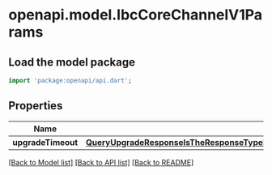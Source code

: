 # openapi.model.IbcCoreChannelV1Params

## Load the model package
```dart
import 'package:openapi/api.dart';
```

## Properties
Name | Type | Description | Notes
------------ | ------------- | ------------- | -------------
**upgradeTimeout** | [**QueryUpgradeResponseIsTheResponseTypeForTheQueryUpgradeResponseRPCMethodUpgradeTimeout**](QueryUpgradeResponseIsTheResponseTypeForTheQueryUpgradeResponseRPCMethodUpgradeTimeout.md) |  | [optional] 

[[Back to Model list]](../README.md#documentation-for-models) [[Back to API list]](../README.md#documentation-for-api-endpoints) [[Back to README]](../README.md)


